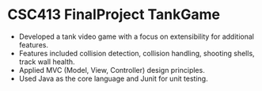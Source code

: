 # CSC413 FinalProject TankGame

- Developed a tank video game with a focus on extensibility for additional features.
- Features included collision detection, collision handling, shooting shells, track wall health.
- Applied MVC (Model, View, Controller) design principles.
- Used Java as the core language and Junit for unit testing.
